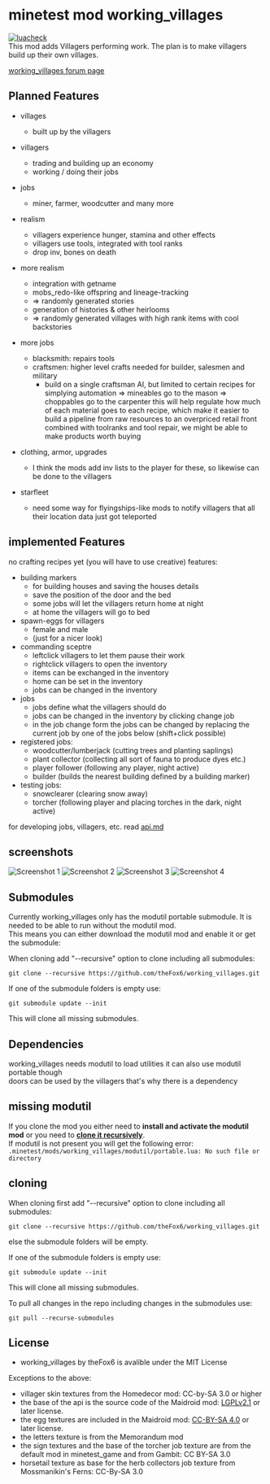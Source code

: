 # minetest mod working_villages
[![luacheck][luacheck badge]][luacheck workflow]  
This mod adds Villagers performing work.
The plan is to make villagers build up their own villages.

[working_villages forum page](https://forum.minetest.net/viewtopic.php?f=9&t=17429)

## Planned Features
* villages
  * built up by the villagers
* villagers
  * trading and building up an economy
  * working / doing their jobs
* jobs
  * miner, farmer, woodcutter and many more

* realism
  * villagers experience hunger, stamina and other effects
  * villagers use tools, integrated with tool ranks
  * drop inv, bones on death
* more realism
  * integration with getname
  * mobs_redo-like offspring and lineage-tracking
  * => randomly generated stories
  * generation of histories & other heirlooms
  * => randomly generated villages with high rank items with cool backstories
* more jobs
  * blacksmith: repairs tools
  * craftsmen:  higher level crafts needed for builder, salesmen and military
    * build on a single craftsman AI, but limited to certain recipes for simplying automation
      => mineables go to the mason
      => choppables go to the carpenter
      this will help regulate how much of each material goes to each recipe,
      which make it easier to build a pipeline from raw resources to an overpriced retail front
      combined with toolranks and tool repair, we might be able to make products worth buying
* clothing, armor, upgrades
  * I think the mods add inv lists to the player for these, so likewise can be done to the villagers
* starfleet
  * need some way for flyingships-like mods to notify villagers that all their location data just got teleported

## implemented Features
no crafting recipes yet (you will have to use creative)
features:
* building markers
  * for building houses and saving the houses details
  * save the position of the door and the bed
  * some jobs will let the villagers return home at night
  * at home the villagers will go to bed
* spawn-eggs for villagers
  * female and male
  * (just for a nicer look)
* commanding sceptre
  * leftclick villagers to let them pause their work
  * rightclick villagers to open the inventory
  * items can be exchanged in the inventory
  * home can be set in the inventory
  * jobs can be changed in the inventory
* jobs
  * jobs define what the villagers should do
  * jobs can be changed in the inventory by clicking change job
  * in the job change form the jobs can be changed by replacing the current job by one of the jobs below (shift+click possible)
* registered jobs:
  * woodcutter/lumberjack (cutting trees and planting saplings)
  * plant collector (collecting all sort of fauna to produce dyes etc.)
  * player follower (following any player, night active)
  * builder (builds the nearest building defined by a building marker)
* testing jobs:
  * snowclearer (clearing snow away)
  * torcher (following player and placing torches in the dark, night active)

for developing jobs, villagers, etc. read [api.md](api.MD)

## screenshots
![Screenshot 1](screenshot.png)
![Screenshot 2](screenshot.2.png)
![Screenshot 3](screenshot.3.png)
![Screenshot 4](screenshot.4.png)

## Submodules
Currently working_villages only has the modutil portable submodule.
It is needed to be able to run without the modutil mod.  
This means you can either download the modutil mod and enable it or get the submodule:

When cloning add "--recursive" option to clone including all submodules:
```
git clone --recursive https://github.com/theFox6/working_villages.git
```

If one of the submodule folders is empty use:
```
git submodule update --init
```
This will clone all missing submodules.

## Dependencies
working_villages needs modutil to load utilities it can also use modutil portable though  
doors can be used by the villagers that's why there is a dependency

## missing modutil
If you clone the mod you either need to **install and activate the modutil mod** or you need to **[clone it recursively](#cloning)**.  
If modutil is not present you will get the following error:
`.minetest/mods/working_villages/modutil/portable.lua: No such file or directory`

## cloning
When cloning first add "--recursive" option to clone including all submodules:
```
git clone --recursive https://github.com/theFox6/working_villages.git
```
else the submodule folders will be empty.

If one of the submodule folders is empty use:
```
git submodule update --init
```
This will clone all missing submodules.

To pull all changes in the repo including changes in the submodules use:
```
git pull --recurse-submodules
```

## License
* working_villages by theFox6 is avalible under the MIT License

Exceptions to the above:
* villager skin textures from the Homedecor mod: CC-by-SA 3.0 or higher
* the base of the api is the source code of the Maidroid mod: [LGPLv2.1](https://www.gnu.org/licenses/old-licenses/lgpl-2.1.txt) or later license.
* the egg textures are included in the Maidroid mod: [CC-BY-SA 4.0](https://creativecommons.org/licenses/by-sa/4.0/) or later license.
* the letters texture is from the Memorandum mod
* the sign textures and the base of the torcher job texture are from the default mod in minetest_game and from Gambit: CC BY-SA 3.0
* horsetail texture as base for the herb collectors job texture from Mossmanikin's Ferns: CC-By-SA 3.0

[luacheck badge]: https://github.com/theFox6/working_villages/workflows/luacheck/badge.svg
[luacheck workflow]: https://github.com/theFox6/working_villages/actions?query=workflow%3Aluacheck
